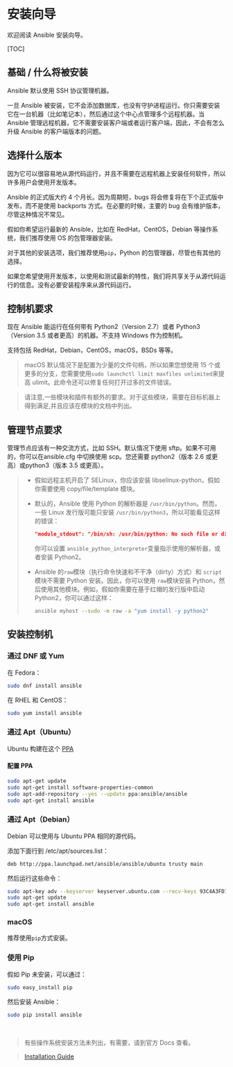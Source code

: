 # 安装向导

欢迎阅读 Ansible 安装向导。

[TOC]

## 基础 / 什么将被安装

Ansible 默认使用 SSH 协议管理机器。

一旦 Ansible 被安装，它不会添加数据库，也没有守护进程运行。你只需要安装它在一台机器（比如笔记本），然后通过这个中心点管理多个远程机器。当 Ansible 管理远程机器，它不需要安装客户端或者运行客户端，因此，不会有怎么升级 Ansible 的客户端版本的问题。

## 选择什么版本

因为它可以很容易地从源代码运行，并且不需要在远程机器上安装任何软件，所以许多用户会使用开发版本。 

Ansible 的正式版大约 4 个月长。因为周期短，bugs 将会修复将在下个正式版中发布，而不是使用 backports   方式。在必要的时候，主要的 bug 会有维护版本，尽管这种情况不常见。 

假如你希望运行最新的 Ansible，比如在 RedHat，CentOS，Debian 等操作系统，我们推荐使用 OS 的包管理器安装。

对于其他的安装选项，我们推荐使用`pip`，Python 的包管理器，尽管也有其他的选择。

如果您希望使用开发版本，以使用和测试最新的特性，我们将共享关于从源代码运行的信息。没有必要安装程序来从源代码运行。 

## 控制机要求

现在 Ansible 能运行在任何带有 Python2（Version 2.7）或者 Python3（Version 3.5 或者更高）的机器。不支持 Windows 作为控制机。

支持包括 RedHat，Debian，CentOS，macOS，BSDs 等等。

> macOS 默认情况下是配置为少量的文件句柄，所以如果您想使用 15 个或更多的分支，您需要使用`sudo launchctl limit maxfiles unlimited`来提高 ulimit。此命令还可以修复任何打开过多的文件错误。 

> 请注意,一些模块和插件有额外的要求。对于这些模块，需要在目标机器上得到满足,并且应该在模块的文档中列出。

## 管理节点要求

管理节点应该有一种交流方式，比如 SSH。默认情况下使用 sftp。如果不可用的，你可以在ansible.cfg 中切换使用 scp。您还需要 python2（版本 2.6 或更高）或python3（版本 3.5 或更高）。 

> - 假如远程主机开启了 SELinux，你应该安装 libselinux-python，假如你需要使用 copy/file/template 模块。
>
> - 默认的，Ansible 使用 Python 的解析器是 `/usr/bin/python`。然而，一些 Linux 发行版可能只安装 `/usr/bin/python3`，所以可能看见这样的错误：
>
>   ```json
>   "module_stdout": "/bin/sh: /usr/bin/python: No such file or directory\r\n"
>   ```
>
>   你可以设置 `ansible_python_interpreter`变量指示使用的解析器，或者安装 Python2。
>
> - Ansible 的`raw`模块（执行命令快速和不干净（dirty）方式）和 `script`模块不需要 Python 安装。因此，你可以使用 `raw`模块安装 Python，然后使用其他模块。例如，假如你需要在基于红帽的发行版中启动 Python2，你可以通过这样：
>
>   ```bash
>   ansible myhost --sudo -m raw -a "yum install -y python2"
>   ```

## 安装控制机

### 通过 DNF 或 Yum

在 Fedora：

```bash
sudo dnf install ansible
```

在 RHEL 和 CentOS：

```bash
sudo yum install ansible
```

### 通过 Apt（Ubuntu）

Ubuntu 构建在这个 [PPA](https://launchpad.net/~ansible/+archive/ubuntu/ansible)

#### 配置 PPA

```bash
sudo apt-get update
sudo apt-get install software-properties-common
sudo apt-add-repository --yes --update ppa:ansible/ansible
sudo apt-get install ansible
```

### 通过 Apt（Debian）

Debian 可以使用与 Ubuntu PPA 相同的源代码。 

添加下面行到  /etc/apt/sources.list：

```bash
deb http://ppa.launchpad.net/ansible/ansible/ubuntu trusty main
```

然后运行这些命令：

```bash
sudo apt-key adv --keyserver keyserver.ubuntu.com --recv-keys 93C4A3FD7BB9C367
sudo apt-get update
sudo apt-get install ansible
```

### macOS

推荐使用`pip`方式安装。

### 使用 Pip

假如 Pip 未安装，可以通过：

```bash
sudo easy_install pip
```

然后安装 Ansible：

```bash
sudo pip install ansible
```

<br/>

> 有些操作系统安装方法未列出，有需要，请到官方 Docs 查看。

> [Installation Guide](https://docs.ansible.com/ansible/2.7/installation_guide/intro_installation.html)